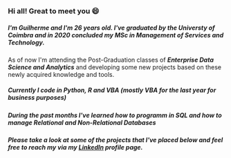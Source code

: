 ### Hi all! Great to meet you 😄

##### I'm Guilherme and I'm 26 years old. I've graduated by the ***Universty of Coimbra*** and in 2020 concluded my ***MSc in Management of Services and Technology***.
As of now I'm attending the Post-Graduation classes of ***Enterprise Data Science and Analytics*** and developing some new projects based on these newly acquired knowledge and tools.

##### Currently I code in ***Python***, ***R*** and ***VBA*** (mostly VBA for the last year for business purposes)

##### During the past months I've learned how to programm in **SQL** and how to manage Relational and Non-Relational Databases





##### Please take a look at some of the projects that I've placed below and feel free to reach my via my [LinkedIn](https://www.linkedin.com/in/guilhermepdfrias/) profile page.

<!---
guilhermefrias23/guilhermefrias23 is a ✨ special ✨ repository because its `README.md` (this file) appears on your GitHub profile.
You can click the Preview link to take a look at your changes.
--->
